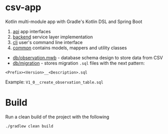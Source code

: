# csv-app
Kotlin multi-module app with Gradle's Kotlin DSL and Spring Boot

1. [api](./api) app interfaces
2. [backend](./backend) service layer implementation
3. [cli](./cli) user's command line interface
4. [common](./common) contains models, mappers and utility classes
   
* [db/observation.mwb](./db/observation.mwb) - database schema design to store data from CSV
* [db/migration](./db/migration) - stores migration `.sql` files with the next pattern:
```
<Prefix><Version>__<Description>.sql
```
Example: `V1_0__create_observation_table.sql`

# Build

Run a clean build of the project with the following
```
./gradlew clean build
```
